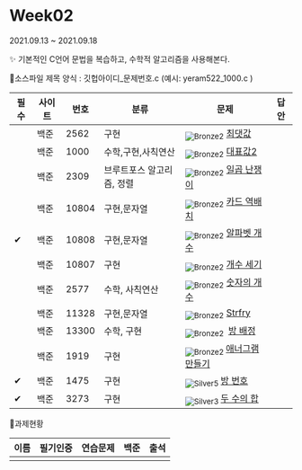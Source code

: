 <!-- tier 리스트 S -->

[Unrated]: https://user-images.githubusercontent.com/33937365/126247607-85783912-c11a-4d50-ac36-8cc7dcb75cd2.png
[Bronze5]: https://user-images.githubusercontent.com/33937365/126247611-e362d727-17a4-4737-a232-5827e185ab7c.png
[Bronze4]: https://user-images.githubusercontent.com/33937365/126247612-89cbc675-e1d4-43a2-950b-1cb014dca697.png
[Bronze3]: https://user-images.githubusercontent.com/33937365/126247613-b8408610-7bc4-40f8-804f-a30a45ddbb68.png
[Bronze2]: https://user-images.githubusercontent.com/33937365/126247614-d85dc6ff-a520-4c00-82bd-eb593b156bd8.png
[Bronze1]: https://user-images.githubusercontent.com/33937365/126247616-04b2ab30-9891-4b7b-8cb4-38e99b97e834.png
[Silver5]: https://user-images.githubusercontent.com/33937365/126247618-38c5c905-672b-4d75-808e-8a7d45ea577d.png
[Silver4]: https://user-images.githubusercontent.com/33937365/126247620-ba2d1b96-b0aa-4b88-80c5-71569c69bbc3.png
[Silver3]: https://user-images.githubusercontent.com/33937365/126247621-1b55b7f4-3a79-4348-8a63-f00c1813853e.png
[Silver2]: https://user-images.githubusercontent.com/33937365/126247622-a83b30a9-6618-4593-b775-6f6730afd3f6.png
[Silver1]: https://user-images.githubusercontent.com/33937365/126247625-8d82f8ab-6f95-4ef8-a243-be31f548596e.png
[Gold5]: https://user-images.githubusercontent.com/33937365/126247627-2979d4d5-915a-4c4e-adb7-c171f9bafe28.png
[Gold4]: https://user-images.githubusercontent.com/33937365/126247629-b24e1e24-4579-450f-bc3c-f166361091dd.png
[Gold3]: https://user-images.githubusercontent.com/33937365/126247630-80fb15af-debc-451d-a937-6c9c6bfa693b.png
[Gold2]: https://user-images.githubusercontent.com/33937365/126247633-7112f6a6-57da-4d1d-953f-5414ba8ffc3d.png
[Gold1]: https://user-images.githubusercontent.com/33937365/126247635-42bd3af9-e129-4379-b44a-22d75de3def6.png
[Platinum5]: https://user-images.githubusercontent.com/33937365/126247636-763e3bc4-43a9-4724-8ce1-c2288aecb636.png
[Platinum4]: https://user-images.githubusercontent.com/33937365/126247637-af30d243-2771-4966-b0bb-0901b9fd4989.png
[Platinum3]: https://user-images.githubusercontent.com/33937365/126247640-cfd654db-86d8-42a9-8d1b-0f3494758330.png
[Platinum2]: https://user-images.githubusercontent.com/33937365/126247641-3e60e9a6-5116-4005-a87d-bfb59969c87a.png
[Platinum1]: https://user-images.githubusercontent.com/33937365/126247643-23bba5ac-52c4-442a-a88a-2eb8998f6446.png
[Diamond5]: https://user-images.githubusercontent.com/33937365/126247645-870445bf-25d9-45ce-9c07-a25949ffad21.png
[Diamond4]: https://user-images.githubusercontent.com/33937365/126247646-b2d7e328-c205-448d-a5bf-c6294c07edaa.png
[Diamond3]: https://user-images.githubusercontent.com/33937365/126247647-db568f94-882f-410c-bd1b-63d49c87623c.png
[Diamond2]: https://user-images.githubusercontent.com/33937365/126247648-52f92f07-0fb9-4b1d-a344-6e9b81d81044.png
[Diamond1]: https://user-images.githubusercontent.com/33937365/126247649-4d068f63-f5e1-40df-910e-dceeb2b7de99.png
[Ruby5]: https://user-images.githubusercontent.com/33937365/126247652-94013ea7-9a96-4068-b922-01535c85801d.png
[Ruby4]: https://user-images.githubusercontent.com/33937365/126247655-a10f7077-6341-416e-938c-b500b7022aca.png
[Ruby3]: https://user-images.githubusercontent.com/33937365/126247656-d0e16a36-5080-4585-a465-4e4f5302beef.png
[Ruby2]: https://user-images.githubusercontent.com/33937365/126247659-1d249660-02a2-4a95-966f-074f99df70fe.png
[Ruby1]: https://user-images.githubusercontent.com/33937365/126247660-8e0d236d-eaef-42b3-8983-28f9e6c94ff9.png
<!-- tier 리스트 E -->

# Week02

2021.09.13 ~ 2021.09.18

✨ 기본적인 C언어 문법을 복습하고, 수학적 알고리즘을 사용해본다.



 📌소스파일 제목 양식 :  깃헙아이디\_문제번호.c  (예시:  yeram522_1000.c )

| 필수 | 사이트 | 번호  | 분류                      | 문제                                                         | 답안 |
| ---- | ------ | ----- | ------------------------- | ------------------------------------------------------------ | ---- |
|      | 백준   | 2562  | 구현                      | <sub>![Bronze2]</sub>   [최댓값](https://www.acmicpc.net/problem/2562) |      |
|      | 백준   | 1000  | 수학,구현,사칙연산        | <sub>![Bronze2]</sub>   [대표값2](https://www.acmicpc.net/problem/2587) |      |
|      | 백준   | 2309  | 브루트포스 알고리즘, 정렬 | <sub>![Bronze2]</sub>  [일곱 난쟁이](https://www.acmicpc.net/problem/2309) |      |
|      | 백준   | 10804 | 구현,문자열               | <sub>![Bronze2]</sub>   [카드 역배치](https://www.acmicpc.net/problem/10804) |      |
| ✔    | 백준   | 10808 | 구현,문자열               | <sub>![Bronze2]</sub>   [알파벳 개수](https://www.acmicpc.net/problem/10808) |      |
|      | 백준   | 10807 | 구현                      | <sub>![Bronze2]</sub>  [개수 세기](https://www.acmicpc.net/problem/10807) |      |
|      | 백준   | 2577  | 수학, 사칙연산            | <sub>![Bronze2]</sub>  [숫자의 개수](https://www.acmicpc.net/problem/2577) |      |
|      | 백준   | 11328 | 구현,문자열               | <sub>![Bronze2]</sub>   [Strfry](https://www.acmicpc.net/problem/11328) |      |
|      | 백준   | 13300 | 수학, 구현                | <sub>![Bronze2] </sub>  [방 배정](https://www.acmicpc.net/problem/13300) |      |
|      | 백준   | 1919  | 구현                      | <sub>![Bronze2] </sub>  [애너그램 만들기](https://www.acmicpc.net/problem/1919) |      |
| ✔    | 백준   | 1475  | 구현                      | <sub>![Silver5] </sub> [방 번호](https://www.acmicpc.net/problem/1475) |      |
| ✔    | 백준   | 3273  | 구현                      | <sub>![Silver3] </sub>  [두 수의 합](https://www.acmicpc.net/problem/3273) |      |



📌과제현황

| 이름 | 필기인증 | 연습문제 | 백준 | 출석 |
| ---- | -------- | -------- | ---- | ---- |
|      |          |          |      |      |



